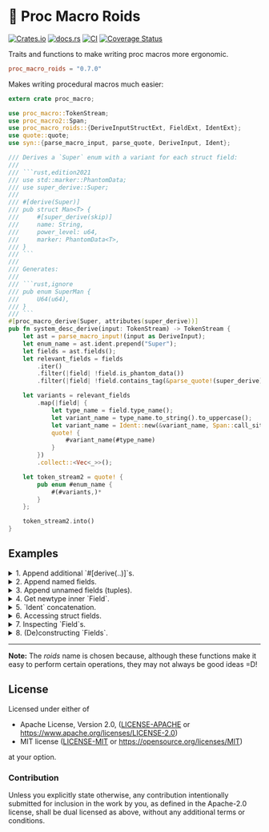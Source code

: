 # 💊 Proc Macro Roids

[![Crates.io](https://img.shields.io/crates/v/proc_macro_roids.svg)](https://crates.io/crates/proc_macro_roids)
[![docs.rs](https://img.shields.io/docsrs/proc_macro_roids)](https://docs.rs/proc_macro_roids)
[![CI](https://github.com/azriel91/proc_macro_roids/workflows/CI/badge.svg)](https://github.com/azriel91/proc_macro_roids/actions/workflows/ci.yml)
[![Coverage Status](https://codecov.io/gh/azriel91/proc_macro_roids/branch/main/graph/badge.svg)](https://codecov.io/gh/azriel91/proc_macro_roids)

Traits and functions to make writing proc macros more ergonomic.

```toml
proc_macro_roids = "0.7.0"
```

Makes writing procedural macros much easier:

```rust
extern crate proc_macro;

use proc_macro::TokenStream;
use proc_macro2::Span;
use proc_macro_roids::{DeriveInputStructExt, FieldExt, IdentExt};
use quote::quote;
use syn::{parse_macro_input, parse_quote, DeriveInput, Ident};

/// Derives a `Super` enum with a variant for each struct field:
///
/// ```rust,edition2021
/// use std::marker::PhantomData;
/// use super_derive::Super;
///
/// #[derive(Super)]
/// pub struct Man<T> {
///     #[super_derive(skip)]
///     name: String,
///     power_level: u64,
///     marker: PhantomData<T>,
/// }
/// ```
///
/// Generates:
///
/// ```rust,ignore
/// pub enum SuperMan {
///     U64(u64),
/// }
/// ```
#[proc_macro_derive(Super, attributes(super_derive))]
pub fn system_desc_derive(input: TokenStream) -> TokenStream {
    let ast = parse_macro_input!(input as DeriveInput);
    let enum_name = ast.ident.prepend("Super");
    let fields = ast.fields();
    let relevant_fields = fields
        .iter()
        .filter(|field| !field.is_phantom_data())
        .filter(|field| !field.contains_tag(&parse_quote!(super_derive), &parse_quote!(skip)));

    let variants = relevant_fields
        .map(|field| {
            let type_name = field.type_name();
            let variant_name = type_name.to_string().to_uppercase();
            let variant_name = Ident::new(&variant_name, Span::call_site());
            quote! {
                #variant_name(#type_name)
            }
        })
        .collect::<Vec<_>>();

    let token_stream2 = quote! {
        pub enum #enum_name {
            #(#variants,)*
        }
    };

    token_stream2.into()
}
```

## Examples

<details>

<summary>1. Append additional `#[derive(..)]`s.</summary>

This works for function-like or attribute proc macros.

```rust
extern crate proc_macro;

use proc_macro::TokenStream;
use proc_macro_roids::DeriveInputExt;
use quote::quote;
use syn::{parse_macro_input, parse_quote, DeriveInput};

#[proc_macro_attribute]
pub fn copy(_args: TokenStream, item: TokenStream) -> TokenStream {
    // Example input:
    //
    // #[derive(Debug)]
    // struct Struct;
    let mut ast = parse_macro_input!(item as DeriveInput);

    // Append the derives.
    let derives = parse_quote!(Clone, Copy);
    ast.append_derives(derives);

    // Example output:
    //
    // #[derive(Debug, Clone, Copy)]
    // struct Struct;
    TokenStream::from(quote! { #ast })
}
```

</details>

<details>

<summary>2. Append named fields.</summary>

This works for structs with named fields or unit structs.

```rust
extern crate proc_macro;

use proc_macro::TokenStream;
use proc_macro_roids::FieldsNamedAppend;
use quote::quote;
use syn::{parse_macro_input, parse_quote, DeriveInput, FieldsNamed};

/// Example usage:
///
/// ```rust
/// use macro_crate::append_cd;
///
/// #[append_cd]
/// struct StructNamed { a: u32, b: i32 }
/// ```
#[proc_macro_attribute]
pub fn append_cd(_args: TokenStream, item: TokenStream) -> TokenStream {
    // Example input:
    //
    // struct StructNamed { a: u32, b: i32 }
    let mut ast = parse_macro_input!(item as DeriveInput);

    // Append the fields.
    let fields_additional: FieldsNamed = parse_quote!({ c: i64, d: usize });
    ast.append_named(fields_additional);

    // Example output:
    //
    // struct StructNamed { a: u32, b: i32, c: i64, d: usize }
    TokenStream::from(quote! { #ast })
}
```

</details>

<details>

<summary>3. Append unnamed fields (tuples).</summary>

This works for structs with unnamed fields or unit structs.

```rust
extern crate proc_macro;

use proc_macro::TokenStream;
use proc_macro_roids::FieldsUnnamedAppend;
use quote::quote;
use syn::{parse_macro_input, parse_quote, DeriveInput, FieldsUnnamed};

/// Example usage:
///
/// ```rust
/// use macro_crate::append_i64_usize;
///
/// #[append_i64_usize]
/// struct StructUnit;
/// ```
#[proc_macro_attribute]
pub fn append_i64_usize(_args: TokenStream, item: TokenStream) -> TokenStream {
    // Example input:
    //
    // struct StructUnit;
    let mut ast = parse_macro_input!(item as DeriveInput);

    // Append the fields.
    let fields_additional: FieldsUnnamed = parse_quote!((i64, usize));
    ast.append_unnamed(fields_additional);

    // Example output:
    //
    // struct StructUnit(i64, usize);
    TokenStream::from(quote! { #ast })
}
```

</details>

<details>

<summary>4. Get newtype inner `Field`.</summary>

This works for structs with unnamed fields or unit structs.

```rust
extern crate proc_macro;

use proc_macro::TokenStream;
use proc_macro_roids::DeriveInputNewtypeExt;
use quote::quote;
use syn::{parse_macro_input, parse_quote, DeriveInput, Type};

#[proc_macro_derive(Deref)]
pub fn derive_deref(item: TokenStream) -> TokenStream {
    // Example input:
    //
    // #[derive(Deref)]
    // struct Newtype(u32);
    let mut ast = parse_macro_input!(item as DeriveInput);

    // Get the inner field type.
    let inner_type = ast.inner_type();

    // Implement `Deref`
    let type_name = &ast.ident;
    let token_stream_2 = quote! {
        #ast

        impl std::ops::Deref for #type_name {
            type Target = #inner_type;
            fn deref(&self) -> &Self::Target {
                &self.0
            }
        }
    }
    TokenStream::from(token_stream_2)
}
```

</details>


<details>

<summary>5. `Ident` concatenation.</summary>

```rust,edition2021
use proc_macro_roids::IdentExt;
use proc_macro2::Span;
use syn::Ident;

# fn main() {
let one = Ident::new("One", Span::call_site());
assert_eq!(Ident::new("OneSuffix", Span::call_site()), one.append("Suffix"));
assert_eq!(Ident::new("PrefixOne", Span::call_site()), one.prepend("Prefix"));

let two = Ident::new("Two", Span::call_site());
assert_eq!(Ident::new("OneTwo", Span::call_site()), one.append(&two));
assert_eq!(Ident::new("TwoOne", Span::call_site()), one.prepend(&two));
# }
```

</details>

<details>

<summary>6. Accessing struct fields.</summary>

```rust,edition2021
use proc_macro_roids::DeriveInputStructExt;
use syn::{parse_quote, DeriveInput, Fields};

# fn main() {
let ast: DeriveInput = parse_quote! {
    struct Named {}
};

if let Fields::Named(..) = ast.fields() {
    // do something
}
# }
```

</details>

<details>

<summary>7. Inspecting `Field`s.</summary>

```rust,edition2021
use proc_macro_roids::FieldExt;
use proc_macro2::Span;
use syn::{parse_quote, Fields, FieldsNamed, Lit, LitStr, Meta, MetaNameValue, NestedMeta};

let fields_named: FieldsNamed = parse_quote! {{
    #[my::derive(tag::name(param = "value"))]
    pub name: PhantomData<T>,
}};
let fields = Fields::from(fields_named);
let field = fields.iter().next().expect("Expected field to exist.");

assert_eq!(field.type_name(), "PhantomData");
assert!(field.is_phantom_data());
assert!(field.contains_tag(&parse_quote!(my::derive), &parse_quote!(tag::name)));
assert_eq!(
    field.tag_parameter(
        &parse_quote!(my::derive),
        &parse_quote!(tag::name),
    ).expect("Expected parameter to exist."),
    NestedMeta::Meta(Meta::NameValue(MetaNameValue {
        path: parse_quote!(param),
        eq_token: Default::default(),
        lit: Lit::Str(LitStr::new("value", Span::call_site())),
    })),
);
```

</details>

<details>

<summary>8. (De)constructing `Fields`.</summary>

```rust,edition2021
# use std::str::FromStr;
#
use proc_macro_roids::{DeriveInputStructExt, FieldsExt};
# use proc_macro2::{Span, TokenStream};
# use syn::{parse_quote, DeriveInput};
# use quote::quote;
#
// Need to generate code that instantiates `MyEnum::Struct`:
// enum MyEnum {
//     Struct {
//         field_0: u32,
//         field_1: u32,
//     }
// }

let ast: DeriveInput = parse_quote! {
    struct Struct {
        field_0: u32,
        field_1: u32,
    }
};
let fields = ast.fields();
let construction_form = fields.construction_form();
let tokens = quote! { MyEnum::Struct #construction_form };

let expected = TokenStream::from_str("MyEnum::Struct { field_0, field_1, }").unwrap();
assert_eq!(expected.to_string(), tokens.to_string());
```

</details>

---

**Note:** The *roids* name is chosen because, although these functions make it easy to perform
certain operations, they may not always be good ideas =D!

## License

Licensed under either of

* Apache License, Version 2.0, ([LICENSE-APACHE](LICENSE-APACHE) or https://www.apache.org/licenses/LICENSE-2.0)
* MIT license ([LICENSE-MIT](LICENSE-MIT) or https://opensource.org/licenses/MIT)

at your option.


### Contribution

Unless you explicitly state otherwise, any contribution intentionally submitted for inclusion in the work by you, as defined in the Apache-2.0 license, shall be dual licensed as above, without any additional terms or conditions.
